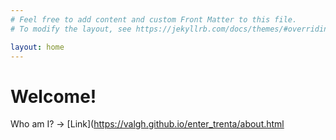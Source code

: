 ```yaml
---
# Feel free to add content and custom Front Matter to this file.
# To modify the layout, see https://jekyllrb.com/docs/themes/#overriding-theme-defaults

layout: home
---
```


# Welcome!
Who am I? -> [Link](https://valgh.github.io/enter_trenta/about.html
